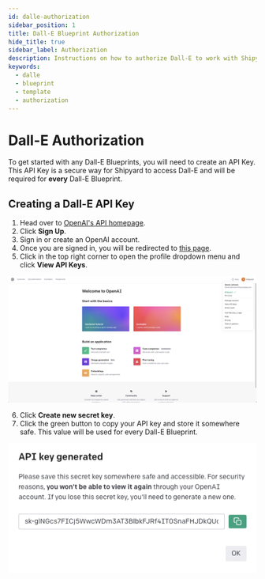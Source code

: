 ```yaml
---
id: dalle-authorization
sidebar_position: 1
title: Dall-E Blueprint Authorization
hide_title: true
sidebar_label: Authorization
description: Instructions on how to authorize Dall-E to work with Shipyard's low-code Dall-E templates.
keywords:
  - dalle
  - blueprint
  - template
  - authorization
---
```


# Dall-E Authorization

To get started with any Dall-E Blueprints, you will need to create an API Key. This API Key is a secure way for Shipyard to access Dall-E and will be required for **every** Dall-E Blueprint.

## Creating a Dall-E API Key

1. Head over to [OpenAI's API homepage](https://openai.com/blog/openai-api).
2. Click **Sign Up**.
3. Sign in or create an OpenAI account. 
4. Once you are signed in, you will be redirected to [this page](https://platform.openai.com/overview).
5. Click in the top right corner to open the profile dropdown menu and click **View API Keys**.
   
![](../../.gitbook/assets/shipyard_2023_03_03_13_41_06.png)

6. Click **Create new secret key**. 
7. Click the green button to copy your API key and store it somewhere safe. This value will be used for every Dall-E Blueprint.

![](../../.gitbook/assets/shipyard_2023_03_03_13_42_51.png)

